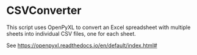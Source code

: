 # CSVConverter

This script uses OpenPyXL to convert an Excel spreadsheet with multiple sheets into individual CSV files, one for each sheet.

See https://openpyxl.readthedocs.io/en/default/index.html# 
